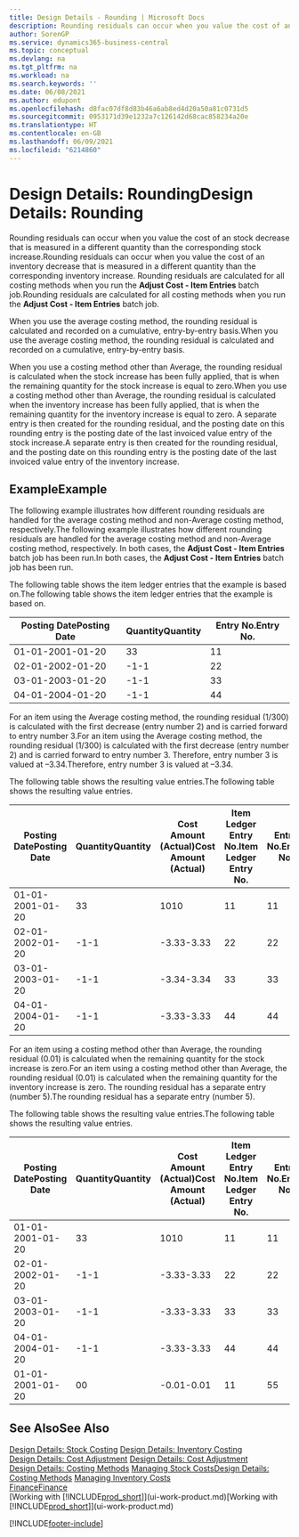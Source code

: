 ```yaml
---
title: Design Details - Rounding | Microsoft Docs
description: Rounding residuals can occur when you value the cost of an stock decrease that is measured in a different quantity than the corresponding stock increase. Rounding residuals are calculated for all costing methods when you run the **Adjust Cost - Item Entries** batch job.
author: SorenGP
ms.service: dynamics365-business-central
ms.topic: conceptual
ms.devlang: na
ms.tgt_pltfrm: na
ms.workload: na
ms.search.keywords: ''
ms.date: 06/08/2021
ms.author: edupont
ms.openlocfilehash: d8fac07df8d83b46a6ab8ed4d20a50a81c0731d5
ms.sourcegitcommit: 0953171d39e1232a7c126142d68cac858234a20e
ms.translationtype: HT
ms.contentlocale: en-GB
ms.lasthandoff: 06/09/2021
ms.locfileid: "6214860"
---
```

# <a name="design-details-rounding"></a><span data-ttu-id="92b25-104">Design Details: Rounding</span><span class="sxs-lookup"><span data-stu-id="92b25-104">Design Details: Rounding</span></span>
<span data-ttu-id="92b25-105">Rounding residuals can occur when you value the cost of an stock decrease that is measured in a different quantity than the corresponding stock increase.</span><span class="sxs-lookup"><span data-stu-id="92b25-105">Rounding residuals can occur when you value the cost of an inventory decrease that is measured in a different quantity than the corresponding inventory increase.</span></span> <span data-ttu-id="92b25-106">Rounding residuals are calculated for all costing methods when you run the **Adjust Cost - Item Entries** batch job.</span><span class="sxs-lookup"><span data-stu-id="92b25-106">Rounding residuals are calculated for all costing methods when you run the **Adjust Cost - Item Entries** batch job.</span></span>  

 <span data-ttu-id="92b25-107">When you use the average costing method, the rounding residual is calculated and recorded on a cumulative, entry-by-entry basis.</span><span class="sxs-lookup"><span data-stu-id="92b25-107">When you use the average costing method, the rounding residual is calculated and recorded on a cumulative, entry-by-entry basis.</span></span>  

 <span data-ttu-id="92b25-108">When you use a costing method other than Average, the rounding residual is calculated when the stock increase has been fully applied, that is when the remaining quantity for the stock increase is equal to zero.</span><span class="sxs-lookup"><span data-stu-id="92b25-108">When you use a costing method other than Average, the rounding residual is calculated when the inventory increase has been fully applied, that is when the remaining quantity for the inventory increase is equal to zero.</span></span> <span data-ttu-id="92b25-109">A separate entry is then created for the rounding residual, and the posting date on this rounding entry is the posting date of the last invoiced value entry of the stock increase.</span><span class="sxs-lookup"><span data-stu-id="92b25-109">A separate entry is then created for the rounding residual, and the posting date on this rounding entry is the posting date of the last invoiced value entry of the inventory increase.</span></span>  

## <a name="example"></a><span data-ttu-id="92b25-110">Example</span><span class="sxs-lookup"><span data-stu-id="92b25-110">Example</span></span>  
 <span data-ttu-id="92b25-111">The following example illustrates how different rounding residuals are handled for the average costing method and non-Average costing method, respectively.</span><span class="sxs-lookup"><span data-stu-id="92b25-111">The following example illustrates how different rounding residuals are handled for the average costing method and non-Average costing method, respectively.</span></span> <span data-ttu-id="92b25-112">In both cases, the **Adjust Cost - Item Entries** batch job has been run.</span><span class="sxs-lookup"><span data-stu-id="92b25-112">In both cases, the **Adjust Cost - Item Entries** batch job has been run.</span></span>  

 <span data-ttu-id="92b25-113">The following table shows the item ledger entries that the example is based on.</span><span class="sxs-lookup"><span data-stu-id="92b25-113">The following table shows the item ledger entries that the example is based on.</span></span>  

|<span data-ttu-id="92b25-114">Posting Date</span><span class="sxs-lookup"><span data-stu-id="92b25-114">Posting Date</span></span>|<span data-ttu-id="92b25-115">Quantity</span><span class="sxs-lookup"><span data-stu-id="92b25-115">Quantity</span></span>|<span data-ttu-id="92b25-116">Entry No.</span><span class="sxs-lookup"><span data-stu-id="92b25-116">Entry No.</span></span>|  
|------------------|--------------|---------------|  
|<span data-ttu-id="92b25-117">01-01-20</span><span class="sxs-lookup"><span data-stu-id="92b25-117">01-01-20</span></span>|<span data-ttu-id="92b25-118">3</span><span class="sxs-lookup"><span data-stu-id="92b25-118">3</span></span>|<span data-ttu-id="92b25-119">1</span><span class="sxs-lookup"><span data-stu-id="92b25-119">1</span></span>|  
|<span data-ttu-id="92b25-120">02-01-20</span><span class="sxs-lookup"><span data-stu-id="92b25-120">02-01-20</span></span>|<span data-ttu-id="92b25-121">-1</span><span class="sxs-lookup"><span data-stu-id="92b25-121">-1</span></span>|<span data-ttu-id="92b25-122">2</span><span class="sxs-lookup"><span data-stu-id="92b25-122">2</span></span>|  
|<span data-ttu-id="92b25-123">03-01-20</span><span class="sxs-lookup"><span data-stu-id="92b25-123">03-01-20</span></span>|<span data-ttu-id="92b25-124">-1</span><span class="sxs-lookup"><span data-stu-id="92b25-124">-1</span></span>|<span data-ttu-id="92b25-125">3</span><span class="sxs-lookup"><span data-stu-id="92b25-125">3</span></span>|  
|<span data-ttu-id="92b25-126">04-01-20</span><span class="sxs-lookup"><span data-stu-id="92b25-126">04-01-20</span></span>|<span data-ttu-id="92b25-127">-1</span><span class="sxs-lookup"><span data-stu-id="92b25-127">-1</span></span>|<span data-ttu-id="92b25-128">4</span><span class="sxs-lookup"><span data-stu-id="92b25-128">4</span></span>|  

 <span data-ttu-id="92b25-129">For an item using the Average costing method, the rounding residual (1/300) is calculated with the first decrease (entry number 2) and is carried forward to entry number 3.</span><span class="sxs-lookup"><span data-stu-id="92b25-129">For an item using the Average costing method, the rounding residual (1/300) is calculated with the first decrease (entry number 2) and is carried forward to entry number 3.</span></span> <span data-ttu-id="92b25-130">Therefore, entry number 3 is valued at –3.34.</span><span class="sxs-lookup"><span data-stu-id="92b25-130">Therefore, entry number 3 is valued at –3.34.</span></span>  

 <span data-ttu-id="92b25-131">The following table shows the resulting value entries.</span><span class="sxs-lookup"><span data-stu-id="92b25-131">The following table shows the resulting value entries.</span></span>  

|<span data-ttu-id="92b25-132">Posting Date</span><span class="sxs-lookup"><span data-stu-id="92b25-132">Posting Date</span></span>|<span data-ttu-id="92b25-133">Quantity</span><span class="sxs-lookup"><span data-stu-id="92b25-133">Quantity</span></span>|<span data-ttu-id="92b25-134">Cost Amount (Actual)</span><span class="sxs-lookup"><span data-stu-id="92b25-134">Cost Amount (Actual)</span></span>|<span data-ttu-id="92b25-135">Item Ledger Entry No.</span><span class="sxs-lookup"><span data-stu-id="92b25-135">Item Ledger Entry No.</span></span>|<span data-ttu-id="92b25-136">Entry No.</span><span class="sxs-lookup"><span data-stu-id="92b25-136">Entry No.</span></span>|  
|------------------|--------------|----------------------------|---------------------------|---------------|  
|<span data-ttu-id="92b25-137">01-01-20</span><span class="sxs-lookup"><span data-stu-id="92b25-137">01-01-20</span></span>|<span data-ttu-id="92b25-138">3</span><span class="sxs-lookup"><span data-stu-id="92b25-138">3</span></span>|<span data-ttu-id="92b25-139">10</span><span class="sxs-lookup"><span data-stu-id="92b25-139">10</span></span>|<span data-ttu-id="92b25-140">1</span><span class="sxs-lookup"><span data-stu-id="92b25-140">1</span></span>|<span data-ttu-id="92b25-141">1</span><span class="sxs-lookup"><span data-stu-id="92b25-141">1</span></span>|  
|<span data-ttu-id="92b25-142">02-01-20</span><span class="sxs-lookup"><span data-stu-id="92b25-142">02-01-20</span></span>|<span data-ttu-id="92b25-143">-1</span><span class="sxs-lookup"><span data-stu-id="92b25-143">-1</span></span>|<span data-ttu-id="92b25-144">-3.33</span><span class="sxs-lookup"><span data-stu-id="92b25-144">-3.33</span></span>|<span data-ttu-id="92b25-145">2</span><span class="sxs-lookup"><span data-stu-id="92b25-145">2</span></span>|<span data-ttu-id="92b25-146">2</span><span class="sxs-lookup"><span data-stu-id="92b25-146">2</span></span>|  
|<span data-ttu-id="92b25-147">03-01-20</span><span class="sxs-lookup"><span data-stu-id="92b25-147">03-01-20</span></span>|<span data-ttu-id="92b25-148">-1</span><span class="sxs-lookup"><span data-stu-id="92b25-148">-1</span></span>|<span data-ttu-id="92b25-149">-3.34</span><span class="sxs-lookup"><span data-stu-id="92b25-149">-3.34</span></span>|<span data-ttu-id="92b25-150">3</span><span class="sxs-lookup"><span data-stu-id="92b25-150">3</span></span>|<span data-ttu-id="92b25-151">3</span><span class="sxs-lookup"><span data-stu-id="92b25-151">3</span></span>|  
|<span data-ttu-id="92b25-152">04-01-20</span><span class="sxs-lookup"><span data-stu-id="92b25-152">04-01-20</span></span>|<span data-ttu-id="92b25-153">-1</span><span class="sxs-lookup"><span data-stu-id="92b25-153">-1</span></span>|<span data-ttu-id="92b25-154">-3.33</span><span class="sxs-lookup"><span data-stu-id="92b25-154">-3.33</span></span>|<span data-ttu-id="92b25-155">4</span><span class="sxs-lookup"><span data-stu-id="92b25-155">4</span></span>|<span data-ttu-id="92b25-156">4</span><span class="sxs-lookup"><span data-stu-id="92b25-156">4</span></span>|  

 <span data-ttu-id="92b25-157">For an item using a costing method other than Average, the rounding residual (0.01) is calculated when the remaining quantity for the stock increase is zero.</span><span class="sxs-lookup"><span data-stu-id="92b25-157">For an item using a costing method other than Average, the rounding residual (0.01) is calculated when the remaining quantity for the inventory increase is zero.</span></span> <span data-ttu-id="92b25-158">The rounding residual has a separate entry (number 5).</span><span class="sxs-lookup"><span data-stu-id="92b25-158">The rounding residual has a separate entry (number 5).</span></span>  

 <span data-ttu-id="92b25-159">The following table shows the resulting value entries.</span><span class="sxs-lookup"><span data-stu-id="92b25-159">The following table shows the resulting value entries.</span></span>  

|<span data-ttu-id="92b25-160">Posting Date</span><span class="sxs-lookup"><span data-stu-id="92b25-160">Posting Date</span></span>|<span data-ttu-id="92b25-161">Quantity</span><span class="sxs-lookup"><span data-stu-id="92b25-161">Quantity</span></span>|<span data-ttu-id="92b25-162">Cost Amount (Actual)</span><span class="sxs-lookup"><span data-stu-id="92b25-162">Cost Amount (Actual)</span></span>|<span data-ttu-id="92b25-163">Item Ledger Entry No.</span><span class="sxs-lookup"><span data-stu-id="92b25-163">Item Ledger Entry No.</span></span>|<span data-ttu-id="92b25-164">Entry No.</span><span class="sxs-lookup"><span data-stu-id="92b25-164">Entry No.</span></span>|  
|------------------|--------------|----------------------------|---------------------------|---------------|  
|<span data-ttu-id="92b25-165">01-01-20</span><span class="sxs-lookup"><span data-stu-id="92b25-165">01-01-20</span></span>|<span data-ttu-id="92b25-166">3</span><span class="sxs-lookup"><span data-stu-id="92b25-166">3</span></span>|<span data-ttu-id="92b25-167">10</span><span class="sxs-lookup"><span data-stu-id="92b25-167">10</span></span>|<span data-ttu-id="92b25-168">1</span><span class="sxs-lookup"><span data-stu-id="92b25-168">1</span></span>|<span data-ttu-id="92b25-169">1</span><span class="sxs-lookup"><span data-stu-id="92b25-169">1</span></span>|  
|<span data-ttu-id="92b25-170">02-01-20</span><span class="sxs-lookup"><span data-stu-id="92b25-170">02-01-20</span></span>|<span data-ttu-id="92b25-171">-1</span><span class="sxs-lookup"><span data-stu-id="92b25-171">-1</span></span>|<span data-ttu-id="92b25-172">-3.33</span><span class="sxs-lookup"><span data-stu-id="92b25-172">-3.33</span></span>|<span data-ttu-id="92b25-173">2</span><span class="sxs-lookup"><span data-stu-id="92b25-173">2</span></span>|<span data-ttu-id="92b25-174">2</span><span class="sxs-lookup"><span data-stu-id="92b25-174">2</span></span>|  
|<span data-ttu-id="92b25-175">03-01-20</span><span class="sxs-lookup"><span data-stu-id="92b25-175">03-01-20</span></span>|<span data-ttu-id="92b25-176">-1</span><span class="sxs-lookup"><span data-stu-id="92b25-176">-1</span></span>|<span data-ttu-id="92b25-177">-3.33</span><span class="sxs-lookup"><span data-stu-id="92b25-177">-3.33</span></span>|<span data-ttu-id="92b25-178">3</span><span class="sxs-lookup"><span data-stu-id="92b25-178">3</span></span>|<span data-ttu-id="92b25-179">3</span><span class="sxs-lookup"><span data-stu-id="92b25-179">3</span></span>|  
|<span data-ttu-id="92b25-180">04-01-20</span><span class="sxs-lookup"><span data-stu-id="92b25-180">04-01-20</span></span>|<span data-ttu-id="92b25-181">-1</span><span class="sxs-lookup"><span data-stu-id="92b25-181">-1</span></span>|<span data-ttu-id="92b25-182">-3.33</span><span class="sxs-lookup"><span data-stu-id="92b25-182">-3.33</span></span>|<span data-ttu-id="92b25-183">4</span><span class="sxs-lookup"><span data-stu-id="92b25-183">4</span></span>|<span data-ttu-id="92b25-184">4</span><span class="sxs-lookup"><span data-stu-id="92b25-184">4</span></span>|  
|<span data-ttu-id="92b25-185">01-01-20</span><span class="sxs-lookup"><span data-stu-id="92b25-185">01-01-20</span></span>|<span data-ttu-id="92b25-186">0</span><span class="sxs-lookup"><span data-stu-id="92b25-186">0</span></span>|<span data-ttu-id="92b25-187">-0.01</span><span class="sxs-lookup"><span data-stu-id="92b25-187">-0.01</span></span>|<span data-ttu-id="92b25-188">1</span><span class="sxs-lookup"><span data-stu-id="92b25-188">1</span></span>|<span data-ttu-id="92b25-189">5</span><span class="sxs-lookup"><span data-stu-id="92b25-189">5</span></span>|  

## <a name="see-also"></a><span data-ttu-id="92b25-190">See Also</span><span class="sxs-lookup"><span data-stu-id="92b25-190">See Also</span></span>  
 <span data-ttu-id="92b25-191">[Design Details: Stock Costing](design-details-inventory-costing.md) </span><span class="sxs-lookup"><span data-stu-id="92b25-191">[Design Details: Inventory Costing](design-details-inventory-costing.md) </span></span>  
 <span data-ttu-id="92b25-192">[Design Details: Cost Adjustment](design-details-cost-adjustment.md) </span><span class="sxs-lookup"><span data-stu-id="92b25-192">[Design Details: Cost Adjustment](design-details-cost-adjustment.md) </span></span>  
 <span data-ttu-id="92b25-193">[Design Details: Costing Methods](design-details-costing-methods.md) [Managing Stock Costs](finance-manage-inventory-costs.md)</span><span class="sxs-lookup"><span data-stu-id="92b25-193">[Design Details: Costing Methods](design-details-costing-methods.md) [Managing Inventory Costs](finance-manage-inventory-costs.md)</span></span>  
 [<span data-ttu-id="92b25-194">Finance</span><span class="sxs-lookup"><span data-stu-id="92b25-194">Finance</span></span>](finance.md)  
 <span data-ttu-id="92b25-195">[Working with [!INCLUDE[prod_short](includes/prod_short.md)]](ui-work-product.md)</span><span class="sxs-lookup"><span data-stu-id="92b25-195">[Working with [!INCLUDE[prod_short](includes/prod_short.md)]](ui-work-product.md)</span></span>


[!INCLUDE[footer-include](includes/footer-banner.md)]